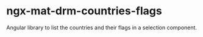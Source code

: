 # ngx-mat-drm-countries-flags
Angular library to list the countries and their flags in a selection component.
